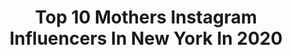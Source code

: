 ---
title: Top 10 Mothers Instagram Influencers In New York In 2020
description: >-
  Find top mothers Instagram influencers in New York in 2020. Most popular hashtags: #love #fashion #newyork #photography.
platform: Instagram
profiles:
  - username: "rachelbayjones"
    fullname: >-
      Rachel Bay Jones
    location: "United States"
    followers: 62812
    engagement: 486
    commentsToLikes: 0.008109
    id: ck6ubbrws8nyr0j71wrzhaldv
    verified: true
    hashtags: "#natalieandhenry, #englishsettersofinstagram, #englishsetter, #michaelgreif"
  - username: "laraalcantara"
    fullname: >-
      Lara Alcantara
    location: "United States"
    followers: 16767
    engagement: 174
    commentsToLikes: 0.393476
    id: ck1353vuxzkmz0i19u62fv8uk
    verified: false
    hashtags: "#creating, #springishere, #entrepeneur, #keeppositive"
  - username: "mrredbeard"
    fullname: >-
      Ben Martin
    location: "United States"
    followers: 2684
    engagement: 923
    commentsToLikes: 0.154656
    id: ck0u2kpbf050w0i198nt77zdk
    verified: false
    hashtags: "#sharonstoned, #party, #braziliangirl, #brunette"
  - username: "barbraleegrant"
    fullname: >-
      Barbra-Lee Grant
    location: "United States"
    followers: 2573
    engagement: 1092
    commentsToLikes: 0.064495
    id: ck14k245pncge0i193h8unusm
    verified: false
    hashtags: "#christmas, #2020, #beasaint, #smilejamaica"
  - username: "kin_derka"
    fullname: >-
      Kinga Trojan
    location: "United States"
    followers: 6552
    engagement: 1313
    commentsToLikes: 0.012909
    id: ck0w6xs2parpt0i19kelkqvfr
    verified: false
    hashtags: "#bestsiblings, #model, #mood, #tbt"
  - username: "avonmalaysia_"
    fullname: >-
      |Pronounced Aye-Von|
    location: "United States"
    followers: 5950
    engagement: 1296
    commentsToLikes: 0.059096
    id: ck15si38rd47l0i19w2h05tka
    verified: false
    hashtags: "#queensmua, #brooklynmua, #thatmakeuplife, #nycm"
  - username: "tandafrancis"
    fullname: >-
      Tanda Francis
    location: "United States"
    followers: 5845
    engagement: 786
    commentsToLikes: 0.054090
    id: ck5zsah2qy4jv0i14m7zz5w9b
    verified: false
    hashtags: "#photographers, #metaphysical, #white, #largescaledrawing"
  - username: "beautybyanuja"
    fullname: >-
      ᴬᴺᵁJᴬᴬᴴHAIR|ᴍᴀᴋᴇᴜᴘ
    location: "United States"
    followers: 26279
    engagement: 218
    commentsToLikes: 0.011784
    id: ck15swrcaf6y30i197d6yz6kd
    verified: false
    hashtags: "#austinmakeupartist, #bride, #wed2be, #dresstoimpress"
  - username: "marinalarroude"
    fullname: >-
      Marina Larroude
    location: "United States"
    followers: 65907
    engagement: 80
    commentsToLikes: 0.049529
    id: ck5c2vjzdy2rb0i11ib9hlyq7
    verified: true
    hashtags: "#supportsmallbusiness, #staysafe, #esperan, #bny"
  - username: "kbromberg"
    fullname: >-
      K (Kristy) Bromberg �
    location: "United States"
    followers: 31049
    engagement: 226
    commentsToLikes: 0.057431
    id: ck15uyz3bp5h50i19zqovlu3f
    verified: false
    hashtags: "#authorsofig, #romanceauthors, #ultimateromance, #everydayheroesworld"
---